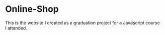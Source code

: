 # Online-Shop
This is the website I created as a graduation project for a Javascript course I attended.
